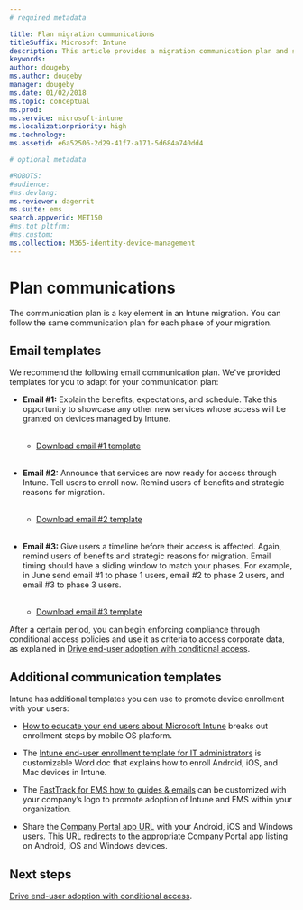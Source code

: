 ```yaml
---
# required metadata

title: Plan migration communications
titleSuffix: Microsoft Intune
description: This article provides a migration communication plan and strategy when you're migrating to Microsoft Intune.
keywords:
author: dougeby
ms.author: dougeby
manager: dougeby
ms.date: 01/02/2018
ms.topic: conceptual
ms.prod:
ms.service: microsoft-intune
ms.localizationpriority: high
ms.technology:
ms.assetid: e6a52506-2d29-41f7-a171-5d684a740dd4

# optional metadata

#ROBOTS:
#audience:
#ms.devlang:
ms.reviewer: dagerrit
ms.suite: ems
search.appverid: MET150
#ms.tgt_pltfrm:
#ms.custom:
ms.collection: M365-identity-device-management
---
```


# Plan communications

The communication plan is a key element in an Intune migration. You can follow the same communication plan for each phase of your migration.

## Email templates

We recommend the following email communication plan. We've provided templates for you to adapt for your communication plan:

-   **Email \#1:** Explain the benefits, expectations, and schedule. Take this opportunity to showcase any other new services whose access will be granted on devices managed by Intune.<br/><br/>


    -   [Download email \#1 template](https://gallery.technet.microsoft.com/Intune-migration-guide-end-e3209b35)
<br></br>

-   **Email \#2:** Announce that services are now ready for access through Intune. Tell users to enroll now. Remind users of benefits and strategic reasons for migration.<br/><br/>


    -   [Download email \#2 template](https://gallery.technet.microsoft.com/Intune-migration-guide-end-a9d25eb5)
<br></br>

-   **Email \#3:** Give users a timeline before their access is affected. Again, remind users of benefits and strategic reasons for migration. Email timing should have a sliding window to match your phases. For example, in June send email \#1 to phase 1 users, email \#2 to phase 2 users, and email \#3 to phase 3 users.<br/><br/>

    -   [Download email \#3 template](https://gallery.technet.microsoft.com/Intune-migration-guide-end-831521b5)

After a certain period, you can begin enforcing compliance through conditional access policies and use it as criteria to access corporate data, as explained in [Drive end-user adoption with conditional access](migration-guide-drive-adoption.md).

## Additional communication templates

Intune has additional templates you can use to promote device enrollment with your users:

-   [How to educate your end users about Microsoft Intune](end-user-educate.md) breaks out enrollment steps by mobile OS platform.

-   The [Intune end-user enrollment template for IT administrators](https://gallery.technet.microsoft.com/End-user-Intune-enrollment-55dfd64a) is customizable Word doc that explains how to enroll Android, iOS, and Mac devices in Intune.

-   The [FastTrack for EMS how to guides & emails](https://gallery.technet.microsoft.com/FastTrack-for-EMS-How-To-f170da4c) can be customized with your company’s logo to promote adoption of Intune and EMS within your organization.

-   Share the [Company Portal app URL](http://go.microsoft.com/fwlink/?LinkID=396941) with your Android, iOS and Windows users. This URL redirects to the appropriate Company Portal app listing on Android, iOS and Windows devices.

## Next steps

[Drive end-user adoption with conditional access](migration-guide-drive-adoption.md).
